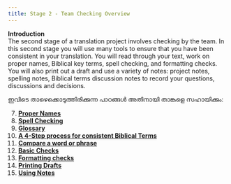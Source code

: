 ```yaml
---
title: Stage 2 - Team Checking Overview
---
```


**Introduction**  
The second stage of a translation project involves checking by the team. In this second stage you will use many tools to ensure that you have been consistent in your translation. You will read through your text, work on proper names, Biblical key terms, spell checking, and formatting checks. You will also print out a draft and use a variety of notes: project notes, spelling notes, Biblical terms discussion notes to record your questions, discussions and decisions.

ഇവിടെ താഴെക്കൊടുത്തിരിക്കുന്ന പാഠങ്ങൾ അതിനായി താങ്കളെ സഹായിക്കും:

7.  [**Proper Names**](7.PN.md)
8.  [**Spell Checking**](8.SP.md)
9.  [**Glossary**](9.GL.md)
10.  [**A 4-Step process for consistent Biblical Terms**](10.BT.md)
11.  [**Compare a word or phrase**](11.MP.md)
12.  [**Basic Checks**](12.BC2.md)
13.  [**Formatting checks**](13.FC.md)
14.  [**Printing Drafts**](14.PD.md)
15.  [**Using Notes**](15.UN.md)
